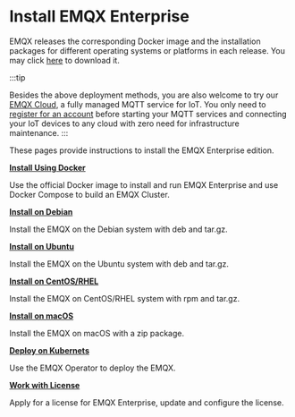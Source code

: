 # Install EMQX Enterprise

EMQX releases the corresponding Docker image and the installation packages for different operating systems or platforms in each release. You may click [here](https://www.emqx.com/en/try?product=enterprise) to download it.

:::tip

Besides the above deployment methods, you are also welcome to try our [EMQX Cloud](https://www.emqx.com/en/cloud), a fully managed MQTT service for IoT. You only need to [register for an account](https://www.emqx.com/en/signup?continue=https://www.emqx.com/en/cloud) before starting your MQTT services and connecting your IoT devices to any cloud with zero need for infrastructure maintenance.
:::

These pages provide instructions to install the EMQX Enterprise edition.

**[Install Using Docker](./install-docker.md)**

Use the official Docker image to install and run EMQX Enterprise and use Docker Compose to build an EMQX Cluster.

**[Install on Debian](./install-debian.md)**

Install the EMQX on the Debian system with deb and tar.gz.

**[Install on Ubuntu](./install-ubuntu.md)**

Install the EMQX on the Ubuntu system with deb and tar.gz.

**[Install on CentOS/RHEL](./install-rhel.md)**

Install the EMQX on CentOS/RHEL system with rpm and tar.gz.

**[Install on macOS](./install-macOS.md)**

Install the EMQX on macOS with a zip package.

**[Deploy on Kubernets](https://docs.emqx.com/en/emqx-operator/latest/getting-started/getting-started.html)**

Use the EMQX Operator to deploy the EMQX.

**[Work with License](./license.md)**

Apply for a license for EMQX Enterprise, update and configure the license.